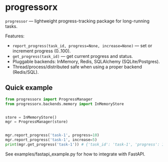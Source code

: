 # progressorx


`progressor` — lightweight progress-tracking package for long-running tasks.


Features:
- `report_progress(task_id, progress=None, increase=None)` — set or increment progress (0..100).
- `get_progress(task_id)` — get current progress and status.
- Pluggable backends: InMemory, Redis, SQLAlchemy (SQLite/Postgres).
- Thread/process/distributed safe when using a proper backend (Redis/SQL).


## Quick example
```python
from progressorx import ProgressManager
from progressorx.backends.memory import InMemoryStore


store = InMemoryStore()
mgr = ProgressManager(store)


mgr.report_progress('task-1', progress=10)
mgr.report_progress('task-1', increase=5)
print(mgr.get_progress('task-1')) # {'task_id': 'task-1', 'progress': 15, 'status': 'in_progress'}
```


See examples/fastapi_example.py for how to integrate with FastAPI.
